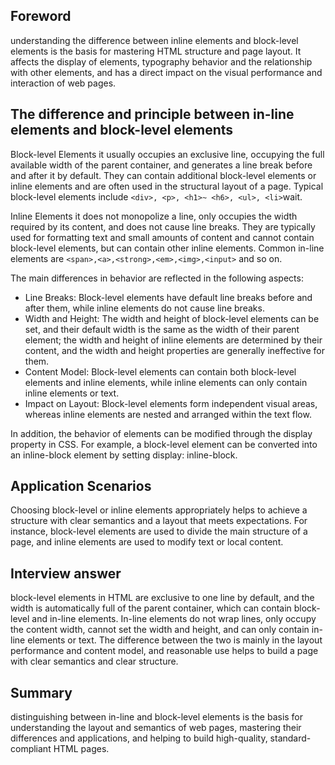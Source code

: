 ## Foreword 

understanding the difference between inline elements and block-level elements is the basis for mastering HTML structure and page layout. It affects the display of elements, typography behavior and the relationship with other elements, and has a direct impact on the visual performance and interaction of web pages. 


## The difference and principle between in-line elements and block-level elements

Block-level Elements it usually occupies an exclusive line, occupying the full available width of the parent container, and generates a line break before and after it by default. They can contain additional block-level elements or inline elements and are often used in the structural layout of a page. Typical block-level elements include `<div>, <p>, <h1>~ <h6>, <ul>, <li>`wait.

Inline Elements it does not monopolize a line, only occupies the width required by its content, and does not cause line breaks. They are typically used for formatting text and small amounts of content and cannot contain block-level elements, but can contain other inline elements. Common in-line elements are `<span>,<a>,<strong>,<em>,<img>,<input>` and so on.

The main differences in behavior are reflected in the following aspects:
- Line Breaks: Block-level elements have default line breaks before and after them, while inline elements do not cause line breaks.
- Width and Height: The width and height of block-level elements can be set, and their default width is the same as the width of their parent element; the width and height of inline elements are determined by their content, and the width and height properties are generally ineffective for them.
- Content Model: Block-level elements can contain both block-level elements and inline elements, while inline elements can only contain inline elements or text.
- Impact on Layout: Block-level elements form independent visual areas, whereas inline elements are nested and arranged within the text flow.

In addition, the behavior of elements can be modified through the display property in CSS. For example, a block-level element can be converted into an inline-block element by setting display: inline-block.


## Application Scenarios

Choosing block-level or inline elements appropriately helps to achieve a structure with clear semantics and a layout that meets expectations. For instance, block-level elements are used to divide the main structure of a page, and inline elements are used to modify text or local content.


## Interview answer 

block-level elements in HTML are exclusive to one line by default, and the width is automatically full of the parent container, which can contain block-level and in-line elements. In-line elements do not wrap lines, only occupy the content width, cannot set the width and height, and can only contain in-line elements or text. The difference between the two is mainly in the layout performance and content model, and reasonable use helps to build a page with clear semantics and clear structure. 


## Summary 

distinguishing between in-line and block-level elements is the basis for understanding the layout and semantics of web pages, mastering their differences and applications, and helping to build high-quality, standard-compliant HTML pages.